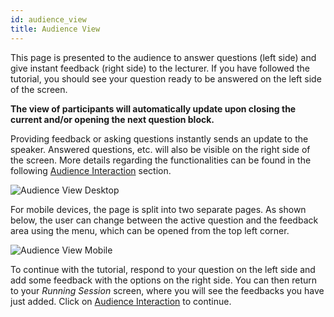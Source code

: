 ```yaml
---
id: audience_view
title: Audience View
---
```


This page is presented to the audience to answer questions (left side) and give instant feedback (right side) to the lecturer. If you have followed the tutorial, you should see your question ready to be answered on the left side of the screen.

**The view of participants will automatically update upon closing the current and/or opening the next question block.**

Providing feedback or asking questions instantly sends an update to the speaker. Answered questions, etc. will also be visible on the right side of the screen. More details regarding the functionalities can be found in the following [Audience Interaction](audience_interaction.md) section.

![Audience View Desktop](/img/audience_view_desktop.png)

For mobile devices, the page is split into two separate pages. As shown below, the user can change between the active question and the feedback area using the menu, which can be opened from the top left corner.

![Audience View Mobile](/img/audience_view_mobile.png)

To continue with the tutorial, respond to your question on the left side and add some feedback with the options on the right side. You can then return to your _Running Session_ screen, where you will see the feedbacks you have just added. Click on [Audience Interaction](audience_interaction.md) to continue.
